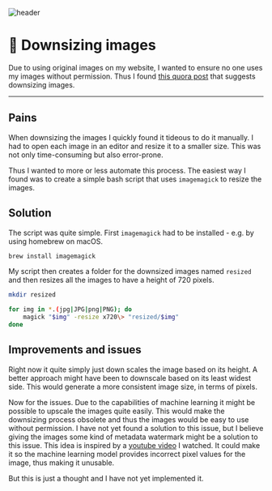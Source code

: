 ![header](/images/nature/DSCF2082.jpg)

# 🌄 Downsizing images

Due to using original images on my website, I wanted to ensure no one uses my images without permission. Thus I found [this quora post](https://www.quora.com/Where-is-a-great-place-to-share-your-photography-without-the-risk-of-people-stealing-it) that suggests downsizing images.

--- 

## Pains

When downsizing the images I quickly found it tideous to do it manually.
I had to open each image in an editor and resize it to a smaller size.
This was not only time-consuming but also error-prone.

Thus I wanted to more or less automate this process.
The easiest way I found was to create a simple bash script that uses `imagemagick` to resize the images.

## Solution

The script was quite simple.
First `imagemagick` had to be installed - e.g. by using homebrew on macOS.

```bash
brew install imagemagick
```

My script then creates a folder for the downsized images named `resized` and then resizes all the images to have a height of 720 pixels.

```bash
mkdir resized

for img in *.(jpg|JPG|png|PNG); do
    magick "$img" -resize x720\> "resized/$img"
done
```

## Improvements and issues

Right now it quite simply just down scales the image based on its height.
A better approach might have been to downscale based on its least widest side.
This would generate a more consistent image size, in terms of pixels.

Now for the issues.
Due to the capabilities of machine learning it might be possible to upscale the images quite easily.
This would make the downsizing process obsolete and thus the images would be easy to use without permission.
I have not yet found a solution to this issue, but I believe giving the images some kind of metadata watermark might be a solution to this issue.
This idea is inspired by a [youtube video](https://www.youtube.com/watch?v=NEDFUjqA1s8&t=722s) I watched.
It could make it so the machine learning model provides incorrect pixel values for the image, thus making it unusable.

But this is just a thought and I have not yet implemented it.

